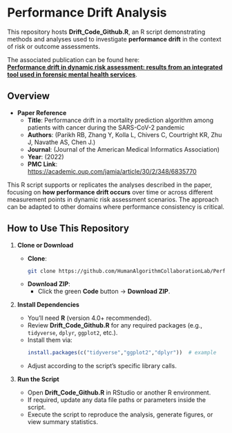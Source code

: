 # Performance Drift Analysis

This repository hosts **Drift_Code_Github.R**, an R script demonstrating methods and analyses used to investigate **performance drift** in the context of risk or outcome assessments. 

The associated publication can be found here:  
[**Performance drift in dynamic risk assessment: results from an integrated tool used in forensic mental health services**](https://pmc.ncbi.nlm.nih.gov/articles/PMC8902871/).


## Overview

- **Paper Reference**  
  - **Title**: Performance drift in a mortality prediction algorithm among patients with cancer during the SARS-CoV-2 pandemic  
  - **Authors**: (Parikh RB, Zhang Y, Kolla L, Chivers C, Courtright KR, Zhu J, Navathe AS, Chen J.)  
  - **Journal**: (Journal of the American Medical Informatics Association)  
  - **Year**: (2022)  
  - **PMC Link**: https://academic.oup.com/jamia/article/30/2/348/6835770

This R script supports or replicates the analyses described in the paper, focusing on **how performance drift occurs** over time or across different measurement points in dynamic risk assessment scenarios. The approach can be adapted to other domains where performance consistency is critical.


## How to Use This Repository

1. **Clone or Download**  
   - **Clone**:  
     ```bash
     git clone https://github.com/HumanAlgorithmCollaborationLab/Performance-Drift.git
     ```
   - **Download ZIP**:  
     - Click the green **Code** button → **Download ZIP**.

2. **Install Dependencies**  
   - You’ll need **R** (version 4.0+ recommended).  
   - Review **Drift_Code_Github.R** for any required packages (e.g., `tidyverse`, `dplyr`, `ggplot2`, etc.).  
   - Install them via:
     ```r
     install.packages(c("tidyverse","ggplot2","dplyr"))  # example
     ```
   - Adjust according to the script’s specific library calls.

3. **Run the Script**  
   - Open **Drift_Code_Github.R** in RStudio or another R environment.  
   - If required, update any data file paths or parameters inside the script.  
   - Execute the script to reproduce the analysis, generate figures, or view summary statistics.

